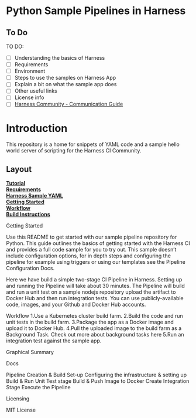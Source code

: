 # Python Sample Pipelines in Harness

## To Do

TO DO:
- [ ] Understanding the basics of Harness 
- [ ] Requirements
- [ ] Environment
- [ ] Steps to use the samples on Harness App
- [ ] Explain a bit on what the sample app does
- [ ] Other useful links
- [ ] License info
- [ ] [Harness Community - Communication Guide](https://github.com/harness-community/overview/blob/main/community_communication_guide.rst)

Introduction
========================
This repository is a home for snippets of YAML code and a sample hello world server of scripting for the Harness CI Community.

## Layout

**[Tutorial](docs/tutorial.md)**<br>
**[Requirements](docs/requirements.md)**<br>
**[Harness Sample YAML](https://github.com/harness-community/python-pipeline-samples.git)**<br>
**[Getting Started](#GettingStarted)**<br>
**[Workflow](#Workflow)**<br>
**[Build Instructions](docs/build.md)**<br>

Getting Started

Use this README to get started with our sample pipeline repository for Python. This guide outlines the basics of getting started with the Harness CI and provides a full code sample for you to try out. This sample doesn’t include configuration options, for in depth steps and configuring the pipeline for example using triggers or using our templates see the Pipeline Configuration Docs.

Here we have build a simple two-stage CI Pipeline in Harness. Setting up and running the Pipeline will take about 30 minutes. The Pipeline will build and run a unit test on a sample nodejs repository upload the artifact to Docker Hub and then run integration tests. You can use publicly-available code, images, and your Github and Docker Hub accounts.

Workflow
1.Use a Kubernetes cluster build farm.
2.Build the code and run unit tests in the build farm.
3.Package the app as a Docker image and upload it to Docker Hub.
4.Pull the uploaded image to the build farm as a Background Task. Check out more about background tasks here
5.Run an integration test against the sample app.

Graphical Summary 

Docs

Pipeline Creation & Build Set-up
Configuring the infrastructure & setting up Build & Run Unit Test stage
Build & Push Image to Docker
Create Integration Stage
Execute the Pipeline

Licensing

MIT License
